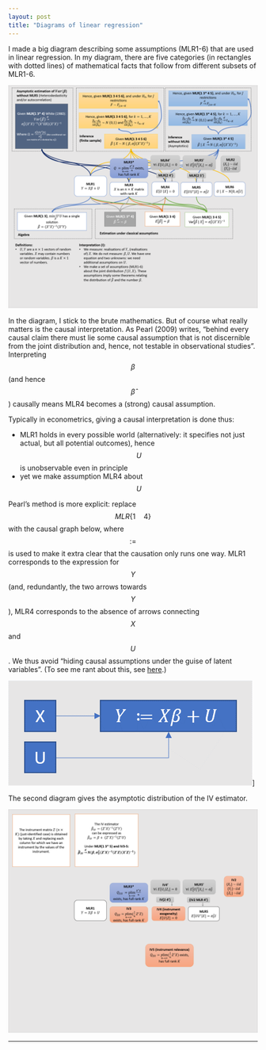 ```yaml
---
layout: post
title: "Diagrams of linear regression"
---
```


I made a big diagram describing some assumptions (MLR1-6) that are used in linear regression. In my diagram, there are five categories (in rectangles with dotted lines) of mathematical facts that follow from different subsets of MLR1-6.

[![thelinearmodel](/images/linear-regression-diagram.png)](/images/linear-regression-diagram.png)

In the diagram, I stick to the brute mathematics. But of course what really matters is the causal interpretation. As Pearl (2009) writes, “behind every causal claim there must lie some causal assumption that is not discernible from the joint distribution and, hence, not testable in observational studies”. Interpreting $$\beta$$ (and hence $$\hat{\beta}$$) causally means MLR4 becomes a (strong) causal assumption.

Typically in econometrics, giving a causal interpretation is done thus: 
* MLR1 holds in every possible world (alternatively: it specifies not just actual, but all potential outcomes), hence $$U$$ is unobservable even in principle
* yet we make assumption MLR4 about $$U$$

Pearl’s method is more explicit: replace $$MLR\{1 \quad 4\}$$ with the causal graph below, where $$:=$$ is used to make it extra clear that the causation only runs one way. MLR1 corresponds to the expression for $$Y$$ (and, redundantly, the two arrows towards $$Y$$), MLR4 corresponds to the absence of arrows connecting $$X$$ and $$U$$. We thus avoid “hiding causal assumptions under the guise of latent variables”. (To see me rant about this, see [here](/econometrics-notation/#inconsistent-causal-language).)

![](/images/regression-causal-diagram.png)]

The second diagram gives the asymptotic distribution of the IV estimator.

[![iv](/images/instrumental-variables.png)](/images/instrumental-variables.png)

<hr> <!-- hr to be added before footnotes-->